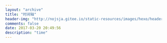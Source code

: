 ```yaml
---
layout: "archive"
title: "时间轴"
header-img: "http://nojsja.gitee.io/static-resources/images/hexo/header_img/archive-bg.jpg"
comments: false
date: 2017-03-20 20:49:56
description: "time"
---
```


